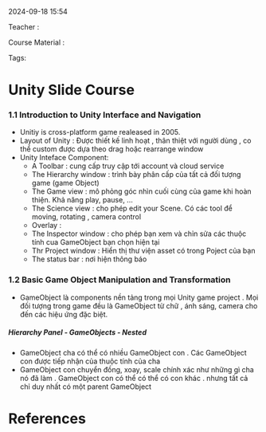 
2024-09-18 15:54

Teacher : 

Course Material : 

Tags: 


# Unity Slide Course

### 1.1 Introduction to Unity Interface and Navigation
   - Unitiy is cross-platform game realeased in 2005.
-  Layout of Unity : Được thiết kế linh hoạt , thân thiệt với người dùng , co thể custom được dựa theo drag hoặc rearrange window
-  Unity Inteface Component:
     -  A Toolbar : cung cấp truy cập tới account và cloud service
     -  The Hierarchy window : trình bày phân cấp của tất cả đối  tượng game (game Object)
     -  The Game view : mô phỏng góc nhìn cuối cùng của game khi hoàn thiện. Khả năng play, pause, ...
     -  The Science view : cho phép edit your Scene. Có các tool để moving, rotating , camera control
     - Overlay :
     - The Inspector window : cho phép bạn xem và chỉn sửa các thuộc tính cua GameObject bạn chọn hiện tại
     - Thr Project window : Hiển thị thư viện asset có trong Poject của bạn
     -  The status bar : nơi hiện thông báo

### 1.2 Basic Game Object Manipulation and Transformation
- GameObject là components nền tảng trong mọi Unity game project . Mọi đối tượng trong game đều là GameObject từ chữ , ánh sáng, camera cho đến các hiệu ứng đặc biệt. 
##### Hierarchy Panel - GameObjects - Nested
-  GameObject cha có thể có nhiều GameObject con . Các GameObject con được tiếp nhận của thuộc tính của cha
- GameObject con chuyển đồng, xoay, scale chính xác như những gì cha nó đã làm . GameObject con có  thể có thể có con khác . nhưng tất cả chỉ duy nhất có một parent GameObject

# References





